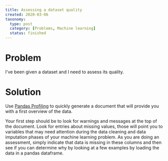 ```yaml
---
title: Assessing a dataset quality
created: 2020-03-06
taxonomy:
  type: post
  category: [Problems, Machine learning]
  status: finished
---
```


# Problem
I've been given a dataset and I need to assess its quality.

# Solution
Use [Pandas Profiling](https://github.com/pandas-profiling/pandas-profiling) to quickly generate a document that will provide you with a first overview of the data.

Your first step should be to look for warnings and messages at the top of the document. Look for entries about missing values, those will point you to variables that may need attention during the data cleaning and data imputation phases of your machine learning problem. As you are doing an assessment, simply indicate that data is missing in these columns and then see if you can determine why by looking at a few examples by loading the data in a pandas dataframe.
